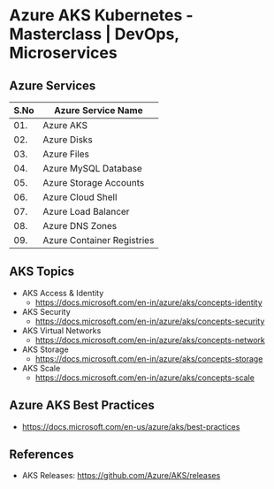 # Azure AKS Kubernetes - Masterclass | DevOps, Microservices


## Azure Services

| S.No | Azure Service Name |
| -----| ------------------ |
| 01.  | Azure AKS  |
| 02.  | Azure Disks  |
| 03.  | Azure Files  |
| 04.  | Azure MySQL Database  |
| 05.  | Azure Storage Accounts  |
| 06.  | Azure Cloud Shell  |
| 07.  | Azure Load Balancer  |
| 08.  | Azure DNS Zones  |
| 09.  | Azure Container Registries  |

## AKS Topics
- AKS Access & Identity
  - https://docs.microsoft.com/en-in/azure/aks/concepts-identity
- AKS Security
  - https://docs.microsoft.com/en-in/azure/aks/concepts-security
- AKS Virtual Networks  
  - https://docs.microsoft.com/en-in/azure/aks/concepts-network
- AKS Storage
  - https://docs.microsoft.com/en-in/azure/aks/concepts-storage
- AKS Scale
  - https://docs.microsoft.com/en-in/azure/aks/concepts-scale

## Azure AKS Best Practices
- https://docs.microsoft.com/en-us/azure/aks/best-practices


## References
- AKS Releases:  https://github.com/Azure/AKS/releases

